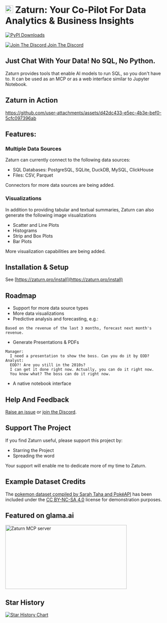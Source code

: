<h1>
  <img src="https://github.com/kdqed/zaturn/raw/main/zaturn/studio/static/logo.png" width="24" height="24">
  <span>Zaturn: Your Co-Pilot For Data Analytics & Business Insights</span>
</h1>

[![PyPI Downloads](https://static.pepy.tech/badge/zaturn)](https://pepy.tech/projects/zaturn) 

[![Join The Discord](https://zaturn.pro/assets/discord.png) Join The Discord](https://discord.gg/K8mECeVzpQ)

## Just Chat With Your Data! No SQL, No Python.

Zaturn provides tools that enable AI models to run SQL, so you don't have to. It can be used as an MCP or as a web interface similar to Jupyter Notebook.

## Zaturn in Action

https://github.com/user-attachments/assets/d42dc433-e5ec-4b3e-bef0-5cfc097396ab

## Features:

### Multiple Data Sources 

Zaturn can currently connect to the following data sources: 
- SQL Databases: PostgreSQL, SQLite, DuckDB, MySQL, ClickHouse
- Files: CSV, Parquet

Connectors for more data sources are being added.

### Visualizations

In addition to providing tabular and textual summaries, Zaturn can also generate the following image visualizations

- Scatter and Line Plots
- Histograms
- Strip and Box Plots
- Bar Plots

More visualization capabilities are being added.


## Installation & Setup

See [https://zaturn.pro/install](https://zaturn.pro/install)


## Roadmap

- Support for more data source types
- More data visualizations
- Predictive analysis and forecasting, e.g.:
```
Based on the revenue of the last 3 months, forecast next month's revenue.
```
- Generate Presentations & PDFs
```
Manager: 
  I need a presentation to show the boss. Can you do it by EOD?
Analyst: 
  EOD?! Are you still in the 2010s? 
  I can get it done right now. Actually, you can do it right now.
  You know what? The boss can do it right now.
```
- A native notebook interface 

## Help And Feedback

[Raise an issue](https://github.com/kdqed/zaturn/issues) or [join the Discord](https://discord.gg/K8mECeVzpQ).


## Support The Project

If you find Zaturn useful, please support this project by:
- Starring the Project
- Spreading the word

Your support will enable me to dedicate more of my time to Zaturn.

## Example Dataset Credits

The [pokemon dataset compiled by Sarah Taha and PokéAPI](https://www.kaggle.com/datasets/sarahtaha/1025-pokemon) has been included under the [CC BY-NC-SA 4.0](https://creativecommons.org/licenses/by-nc-sa/4.0/) license for demonstration purposes.

## Featured on glama.ai

<a href="https://glama.ai/mcp/servers/@kdqed/zaturn">
  <img width="380" height="200" src="https://glama.ai/mcp/servers/@kdqed/zaturn/badge" alt="Zaturn MCP server" />
</a>


## Star History

[![Star History Chart](https://api.star-history.com/svg?repos=kdqed/zaturn&type=Date)](https://www.star-history.com/#kdqed/zaturn&Date)
